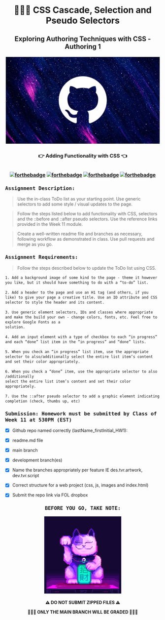 <h1 align="center">👩🏻‍💻 CSS Cascade, Selection and Pseudo Selectors</h1>

<h2 align="center">Exploring Authoring Techniques with CSS - Authoring 1

<img src="img/github_galaxy.webp" alt="GitHub Galaxy" width="500"/> </h2>
  
<h3 align="center">👉 Adding Functionality with CSS 👈<br><br>
  
[![forthebadge](https://forthebadge.com/images/badges/contains-cat-gifs.svg)](https://forthebadge.com)
[![forthebadge](https://forthebadge.com/images/badges/built-with-grammas-recipe.svg)](https://forthebadge.com)
[![forthebadge](https://forthebadge.com/images/badges/powered-by-black-magic.svg)](https://forthebadge.com)
[![forthebadge](https://forthebadge.com/images/badges/uses-brains.svg)](https://forthebadge.com)
           
</h3>

### <samp>Assignment Description:</samp>

> Use the in-class ToDo list as your starting point. Use generic selectors to add some style / visual updates to the page.

> Follow the steps listed below to add functionality with CSS, selectors and the ::before and ::after pseudo selectors. Use the reference links provided in the Week 11 module.

> Create a well-written readme file and branches as necessary, following workflow as demonstrated in class. Use pull requests and merge as you go.

### <samp>Assignment Requirements:</samp>

> Follow the steps described below to update the ToDo list using CSS.

```
1. Add a background image of some kind to the page - theme it however you like, but it should have something to do with a “to-do” list.

2. Add a header to the page and use an H1 tag (and others, if you like) to give your page a creative title. Use an ID attribute and CSS selector to style the header and its content.

3. Use generic element selectors, IDs and classes where appropriate and make the build your own - change colors, fonts, etc. Feel free to explore Google Fonts as a
solution.

4. Add an input element with a type of checkbox to each “in progress” and each “done” list item in the “in progress” and “done” lists.

5. When you check an “in progress” list item, use the appropriate selector to also/additionally select the entire list item’s content and set their color appropriately.

6. When you check a “done” item, use the appropriate selector to also /additionally
select the entire list item’s content and set their color appropriately.

7. Use the ::after pseudo selector to add a graphic element indicating completion (check, thumbs up, etc)
```

### <samp>Submission: Homework must be submitted by Class of Week 11 at 530PM (EST)</samp>

- [x] Github repo named correctly (lastName_firstInitial_HW1):

- [x] readme.md file

- [x] main branch

- [x] development branch(es)

- [x] Name the branches appropriately per feature IE des.tvr.artwork, dev.tvr.script

- [x] Correct structure for a web project (css, js, images and index.html)

- [x] Submit the repo link via FOL dropbox

<h3 align="center"><samp>BEFORE YOU GO, TAKE NOTE:
  
<img src="img/luckycat.webp" alt="GitHub Galaxy" width="250"/> </samp></h3>

<p align="center"><b>⚠️ DO NOT SUBMIT ZIPPED FILES ⚠️</b></p>

<p align="center"><b>👩🏻‍💻 ONLY THE MAIN BRANCH WILL BE GRADED 👩🏻‍💻</b></p>